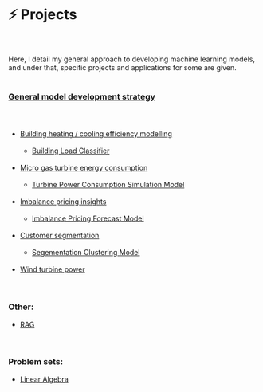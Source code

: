 # ⚡ Projects<br><br>
Here, I detail my general approach to developing machine learning models, and under that, specific projects and applications for some are given.<br><br>

### [General model development strategy](https://github.com/JeffM-Code/PortfolioWork/tree/main/ML/DevelopmentDetails/README.md)<br><br><br>

* [Building heating / cooling efficiency modelling](https://github.com/JeffM-Code/PortfolioWork/tree/main/ML/BuildingEnergyEfficiency)<br><br>
    * [Building Load Classifier](https://github.com/JeffM-Code/BuildingLoadClassifier)<br><br>
* [Micro gas turbine energy consumption](https://github.com/JeffM-Code/PortfolioWork/tree/main/ML/GasTurbineConsumption)<br><br>
    * [Turbine Power Consumption Simulation Model](https://github.com/JeffM-Code/TurbinePowerConsumptionSimulationModel)<br><br>
* [Imbalance pricing insights](https://github.com/JeffM-Code/PortfolioWork/tree/main/ML/ImbalancePricing)<br><br>
    * [Imbalance Pricing Forecast Model](https://github.com/JeffM-Code/ImbalancePricingForecastModel)<br><br>
* [Customer segmentation](https://github.com/JeffM-Code/PortfolioWork/tree/main/ML/CustomerSegmentation)<br><br>
    * [Segementation Clustering Model](https://github.com/JeffM-Code/SegementationClusteringModel)<br><br>
* [Wind turbine power](https://github.com/JeffM-Code/PortfolioWork/tree/main/ML/WindTurbinePower)<br><br><br>

### Other:
* [RAG](https://github.com/JeffM-Code/PortfolioWork/tree/main/ML/GenerativeModel)<br><br><br>

### Problem sets:
* [Linear Algebra](https://colab.research.google.com/drive/1hA7DAK66ybnTuM1kfrBQknyX4M1PyHs_?usp=sharing)<br><br>